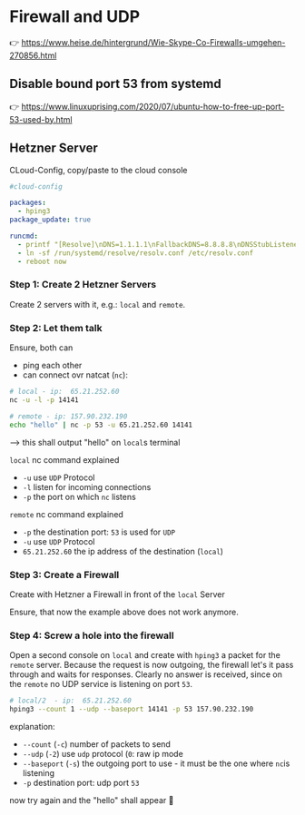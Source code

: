 # Firewall and UDP

👉 https://www.heise.de/hintergrund/Wie-Skype-Co-Firewalls-umgehen-270856.html

## Disable bound port 53 from systemd
👉 https://www.linuxuprising.com/2020/07/ubuntu-how-to-free-up-port-53-used-by.html

## Hetzner Server

CLoud-Config, copy/paste to the cloud console

```yml
#cloud-config

packages:
  - hping3
package_update: true

runcmd:
  - printf "[Resolve]\nDNS=1.1.1.1\nFallbackDNS=8.8.8.8\nDNSStubListener=no\n" > /etc/systemd/resolved.conf
  - ln -sf /run/systemd/resolve/resolv.conf /etc/resolv.conf
  - reboot now
```
### Step 1: Create 2 Hetzner Servers

Create 2 servers with it, e.g.: `local` and `remote`.

### Step 2: Let them talk

Ensure, both can
- ping each other
- can connect ovr natcat (`nc`):

```bash
# local - ip:  65.21.252.60
nc -u -l -p 14141

# remote - ip: 157.90.232.190
echo "hello" | nc -p 53 -u 65.21.252.60 14141
```

--> this shall output "hello" on `local`s terminal

`local` nc command explained
- `-u` use `UDP` Protocol
- `-l` listen for incoming connections
- `-p` the port on which `nc` listens

`remote` nc command explained
- `-p` the destination port: `53` is used for `UDP`
- `-u` use `UDP` Protocol
- `65.21.252.60` the ip address of the destination (`local`)

### Step 3: Create a Firewall

Create with Hetzner a Firewall in front of the `local` Server

Ensure, that now the example above does not work anymore.

### Step 4: Screw a hole into the firewall

Open a second console on `local` and create with `hping3` a packet for the `remote` server.
Because the request is now outgoing, the firewall let's it pass through and waits for responses.
Clearly no answer is received, since on the `remote` no UDP service is listening on port `53`.

```bash
# local/2  - ip:  65.21.252.60
hping3 --count 1 --udp --baseport 14141 -p 53 157.90.232.190
```
explanation:
- `--count` (`-c`) number of packets to send
- `--udp` (`-2`) use `udp` protocol (`0`: raw ip mode
- `--baseport` (`-s`) the outgoing port to use - it must be the one where `nc`is listening
- `-p` destination port: udp port `53`

now try again and the "hello" shall appear 🥳

